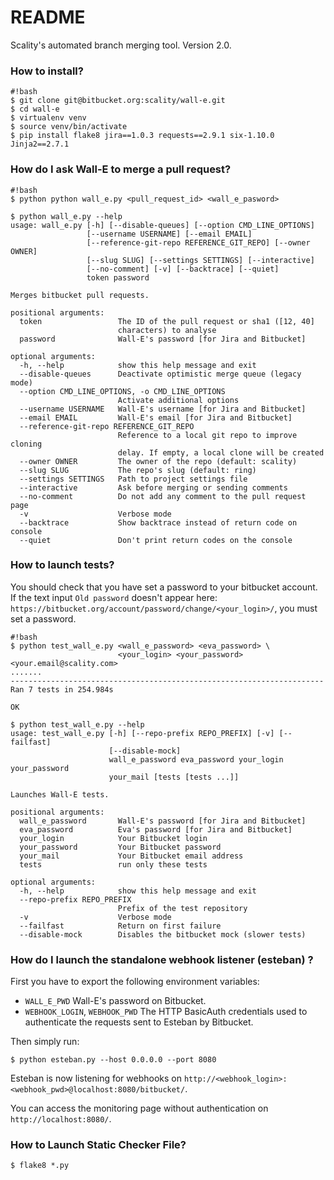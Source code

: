 # README #

Scality's automated branch merging tool. Version 2.0.

### How to install? ###

```
#!bash
$ git clone git@bitbucket.org:scality/wall-e.git
$ cd wall-e
$ virtualenv venv
$ source venv/bin/activate
$ pip install flake8 jira==1.0.3 requests==2.9.1 six-1.10.0 Jinja2==2.7.1
```

### How do I ask Wall-E to merge a pull request? ###

```
#!bash
$ python python wall_e.py <pull_request_id> <wall_e_pasword>

$ python wall_e.py --help
usage: wall_e.py [-h] [--disable-queues] [--option CMD_LINE_OPTIONS]
                 [--username USERNAME] [--email EMAIL]
                 [--reference-git-repo REFERENCE_GIT_REPO] [--owner OWNER]
                 [--slug SLUG] [--settings SETTINGS] [--interactive]
                 [--no-comment] [-v] [--backtrace] [--quiet]
                 token password

Merges bitbucket pull requests.

positional arguments:
  token                 The ID of the pull request or sha1 ([12, 40]
                        characters) to analyse
  password              Wall-E's password [for Jira and Bitbucket]

optional arguments:
  -h, --help            show this help message and exit
  --disable-queues      Deactivate optimistic merge queue (legacy mode)
  --option CMD_LINE_OPTIONS, -o CMD_LINE_OPTIONS
                        Activate additional options
  --username USERNAME   Wall-E's username [for Jira and Bitbucket]
  --email EMAIL         Wall-E's email [for Jira and Bitbucket]
  --reference-git-repo REFERENCE_GIT_REPO
                        Reference to a local git repo to improve cloning
                        delay. If empty, a local clone will be created
  --owner OWNER         The owner of the repo (default: scality)
  --slug SLUG           The repo's slug (default: ring)
  --settings SETTINGS   Path to project settings file
  --interactive         Ask before merging or sending comments
  --no-comment          Do not add any comment to the pull request page
  -v                    Verbose mode
  --backtrace           Show backtrace instead of return code on console
  --quiet               Don't print return codes on the console

```

### How to launch tests? ###

You should check that you have set a password to your bitbucket account.
If the text input `Old password` doesn't appear here:
`https://bitbucket.org/account/password/change/<your_login>/`, you must set a password.

```
#!bash
$ python test_wall_e.py <wall_e_password> <eva_password> \
                        <your_login> <your_password> <your.email@scality.com>
.......
----------------------------------------------------------------------
Ran 7 tests in 254.984s

OK

$ python test_wall_e.py --help
usage: test_wall_e.py [-h] [--repo-prefix REPO_PREFIX] [-v] [--failfast]
                      [--disable-mock]
                      wall_e_password eva_password your_login your_password
                      your_mail [tests [tests ...]]

Launches Wall-E tests.

positional arguments:
  wall_e_password       Wall-E's password [for Jira and Bitbucket]
  eva_password          Eva's password [for Jira and Bitbucket]
  your_login            Your Bitbucket login
  your_password         Your Bitbucket password
  your_mail             Your Bitbucket email address
  tests                 run only these tests

optional arguments:
  -h, --help            show this help message and exit
  --repo-prefix REPO_PREFIX
                        Prefix of the test repository
  -v                    Verbose mode
  --failfast            Return on first failure
  --disable-mock        Disables the bitbucket mock (slower tests)
```

### How do I launch the standalone webhook listener (esteban) ?

First you have to export the following environment variables:

* `WALL_E_PWD` Wall-E's password on Bitbucket.
* `WEBHOOK_LOGIN`, `WEBHOOK_PWD` The HTTP BasicAuth credentials used to
  authenticate the requests sent to Esteban by Bitbucket.


Then simply run:

```
$ python esteban.py --host 0.0.0.0 --port 8080
```

Esteban is now listening for webhooks on
`http://<webhook_login>:<webhook_pwd>@localhost:8080/bitbucket/`.

You can access the monitoring page without authentication on
`http://localhost:8080/`.


### How to Launch Static Checker File?

```
$ flake8 *.py
```

